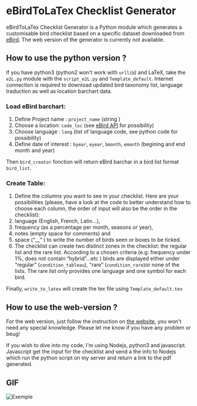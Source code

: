 # eBirdToLaTex Checklist Generator #
eBirdToLaTex Checklist Generator is a Python module which generates a customisable bird checklist based on a specific dataset downloaded from [eBird](http://ebird.org/). The web version of the generator is currently not available.

## How to use the python version ? ##
If you have python3 (python2 won't work with ```urllib```) and LaTeX, take the ```e2L.py``` module with the ```script_e2L.py``` and ```Template_default```. Internet connection is required to download updated bird taxonomy list, language traduction as well as location barchart data.  

### Load eBird barchart: ###
1. Define Project name : ```project_name``` (string )
2. Choose a location: ```code_loc``` (see [eBird API](https://confluence.cornell.edu/display/CLOISAPI/eBird-1.1-HotSpotsByRegion) for possibility)
3. Choose language : ```lang``` (list of language code, see python code for possibility)
4. Define date of interest : ```byear```, ```eyear```, ```bmonth```, ```emonth``` (begining and end month and year)

Then ```bird_creator``` fonction will return eBird barchar in a bird list format ```bird_list```.

### Create Table: ###
1. Define the columns you want to see in your checklist. Here are your possibilities (please, have a look at the code to better understand how to choose each column, the order of input will also be the order in the checklist):
  1. language (English, French, Latin…), 
  2. frequency (as a percentage per month, seasons or year), 
  3. notes (empty space for comments) and 
  4. space (“__” ) to write the number of birds seen or boxes to be ticked.
2. The checklist can create two distinct zones in the checklist: the regular list and the rare list. According to a chosen criteria (e.g: frequency under 1%, does not contain “hybrid”…etc ) birds are displayed either under “regular” (```condition_tableau```), “rare” (```condition_rare```)or none of the lists. The rare list only provides one language and one symbol for each bird. 

Finally, ```write_to_latex``` will create the tex file using ```Template_default.tex```

## How to use the web-version ? ##
For the web version, just follow the instruction on [the website](http://zoziologie.raphaelnussbaumer.com/ebirdtolatex/), you won't need any special knowledge. Please let me know if you have any problem or beug! 

If you wish to dive into my code, I'm using Nodejs, python3 and javascript. Javascript get the input for the checklist and send a the info to Nodejs which run the python script on my server and return a link to the pdf generated. 

## GIF
![Exemple](https://github.com/Zoziologie/ebird2latex/blob/master/assets/e2l.gif?raw=true)
